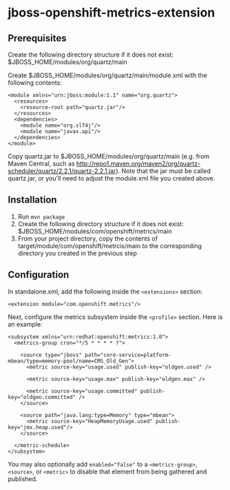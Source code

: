 # jboss-openshift-metrics-extension

## Prerequisites

Create the following directory structure if it does not exist: $JBOSS_HOME/modules/org/quartz/main

Create $JBOSS_HOME/modules/org/quartz/main/module.xml with the following contents:

    <module xmlns="urn:jboss:module:1.1" name="org.quartz">
      <resources>
        <resource-root path="quartz.jar"/>
      </resources>
      <dependencies>
        <module name="org.slf4j"/>
        <module name="javax.api"/>
      </dependencies>
    </module>

Copy quartz.jar to $JBOSS_HOME/modules/org/quartz/main (e.g. from Maven Central, such as http://repo1.maven.org/maven2/org/quartz-scheduler/quartz/2.2.1/quartz-2.2.1.jar). Note that the jar must be called quartz.jar, or you'll need to adjust the module.xml file you created above.

## Installation

1. Run `mvn package`
1. Create the following directory structure if it does not exist: $JBOSS_HOME/modules/com/openshift/metrics/main
1. From your project directory, copy the contents of target/module/com/openshift/metrcis/main to the corresponding directory you created in the previous step

## Configuration

In standalone.xml, add the following inside the `<extensions>` section:

`<extension module="com.openshift.metrics"/>`

Next, configure the metrics subsystem inside the `<profile>` section. Here is an example:

    <subsystem xmlns="urn:redhat:openshift:metrics:1.0">
      <metrics-group cron="*/5 * * * * ?">

        <source type="jboss" path="core-service=platform-mbean/type=memory-pool/name=CMS_Old_Gen">
          <metric source-key="usage.used" publish-key="oldgen.used" />

          <metric source-key="usage.max" publish-key="oldgen.max" />

          <metric source-key="usage.committed" publish-key="oldgen.committed" />
        </source>

        <source path="java.lang:type=Memory" type="mbean">
		  <metric source-key="HeapMemoryUsage.used" publish-key="jmx.heap.used"/>
		</source>

      </metric-schedule>
    </subsystem>

You may also optionally add `enabled="false"` to a `<metrics-group>`, `<source>`, or `<metric>` to disable that element from being gathered and published.


